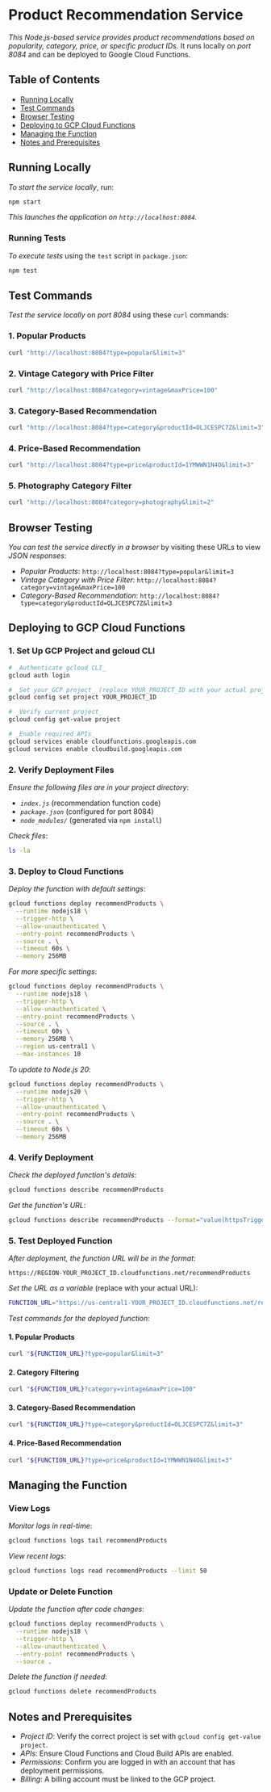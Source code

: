 # Product Recommendation Service

_This Node.js-based service provides product recommendations based on popularity, category, price, or specific product IDs._ It runs locally on _port 8084_ and can be deployed to Google Cloud Functions.

## Table of Contents

- [Running Locally](#running-locally)
- [Test Commands](#test-commands)
- [Browser Testing](#browser-testing)
- [Deploying to GCP Cloud Functions](#deploying-to-gcp-cloud-functions)
- [Managing the Function](#managing-the-function)
- [Notes and Prerequisites](#notes-and-prerequisites)

## Running Locally

_To start the service locally_, run:

```bash
npm start
```

_This launches the application on `http://localhost:8084`._

### Running Tests

_To execute tests_ using the `test` script in `package.json`:

```bash
npm test
```

## Test Commands

_Test the service locally_ on _port 8084_ using these `curl` commands:

### 1. Popular Products

```bash
curl "http://localhost:8084?type=popular&limit=3"
```

### 2. Vintage Category with Price Filter

```bash
curl "http://localhost:8084?category=vintage&maxPrice=100"
```

### 3. Category-Based Recommendation

```bash
curl "http://localhost:8084?type=category&productId=OLJCESPC7Z&limit=3"
```

### 4. Price-Based Recommendation

```bash
curl "http://localhost:8084?type=price&productId=1YMWWN1N4O&limit=3"
```

### 5. Photography Category Filter

```bash
curl "http://localhost:8084?category=photography&limit=2"
```

## Browser Testing

_You can test the service directly in a browser_ by visiting these URLs to view _JSON responses_:

- _Popular Products_: `http://localhost:8084?type=popular&limit=3`
- _Vintage Category with Price Filter_: `http://localhost:8084?category=vintage&maxPrice=100`
- _Category-Based Recommendation_: `http://localhost:8084?type=category&productId=OLJCESPC7Z&limit=3`

## Deploying to GCP Cloud Functions

### 1. Set Up GCP Project and gcloud CLI

```bash
# _Authenticate gcloud CLI_
gcloud auth login

# _Set your GCP project_ (replace YOUR_PROJECT_ID with your actual project ID)
gcloud config set project YOUR_PROJECT_ID

# _Verify current project_
gcloud config get-value project

# _Enable required APIs_
gcloud services enable cloudfunctions.googleapis.com
gcloud services enable cloudbuild.googleapis.com
```

### 2. Verify Deployment Files

_Ensure the following files are in your project directory_:

- _`index.js`_ (recommendation function code)
- _`package.json`_ (configured for port 8084)
- _`node_modules/`_ (generated via `npm install`)

_Check files_:

```bash
ls -la
```

### 3. Deploy to Cloud Functions

_Deploy the function with default settings_:

```bash
gcloud functions deploy recommendProducts \
  --runtime nodejs18 \
  --trigger-http \
  --allow-unauthenticated \
  --entry-point recommendProducts \
  --source . \
  --timeout 60s \
  --memory 256MB
```

_For more specific settings_:

```bash
gcloud functions deploy recommendProducts \
  --runtime nodejs18 \
  --trigger-http \
  --allow-unauthenticated \
  --entry-point recommendProducts \
  --source . \
  --timeout 60s \
  --memory 256MB \
  --region us-central1 \
  --max-instances 10
```

_To update to Node.js 20_:

```bash
gcloud functions deploy recommendProducts \
  --runtime nodejs20 \
  --trigger-http \
  --allow-unauthenticated \
  --entry-point recommendProducts \
  --source . \
  --timeout 60s \
  --memory 256MB
```

### 4. Verify Deployment

_Check the deployed function's details_:

```bash
gcloud functions describe recommendProducts
```

_Get the function's URL_:

```bash
gcloud functions describe recommendProducts --format="value(httpsTrigger.url)"
```

### 5. Test Deployed Function

_After deployment, the function URL will be in the format_:

```
https://REGION-YOUR_PROJECT_ID.cloudfunctions.net/recommendProducts
```

_Set the URL as a variable_ (replace with your actual URL):

```bash
FUNCTION_URL="https://us-central1-YOUR_PROJECT_ID.cloudfunctions.net/recommendProducts"
```

_Test commands for the deployed function_:

#### 1. Popular Products

```bash
curl "${FUNCTION_URL}?type=popular&limit=3"
```

#### 2. Category Filtering

```bash
curl "${FUNCTION_URL}?category=vintage&maxPrice=100"
```

#### 3. Category-Based Recommendation

```bash
curl "${FUNCTION_URL}?type=category&productId=OLJCESPC7Z&limit=3"
```

#### 4. Price-Based Recommendation

```bash
curl "${FUNCTION_URL}?type=price&productId=1YMWWN1N4O&limit=3"
```

## Managing the Function

### View Logs

_Monitor logs in real-time_:

```bash
gcloud functions logs tail recommendProducts
```

_View recent logs_:

```bash
gcloud functions logs read recommendProducts --limit 50
```

### Update or Delete Function

_Update the function after code changes_:

```bash
gcloud functions deploy recommendProducts \
  --runtime nodejs18 \
  --trigger-http \
  --allow-unauthenticated \
  --entry-point recommendProducts \
  --source .
```

_Delete the function if needed_:

```bash
gcloud functions delete recommendProducts
```

## Notes and Prerequisites

- _Project ID_: Verify the correct project is set with `gcloud config get-value project`.
- _APIs_: Ensure Cloud Functions and Cloud Build APIs are enabled.
- _Permissions_: Confirm you are logged in with an account that has deployment permissions.
- _Billing_: A billing account must be linked to the GCP project.
